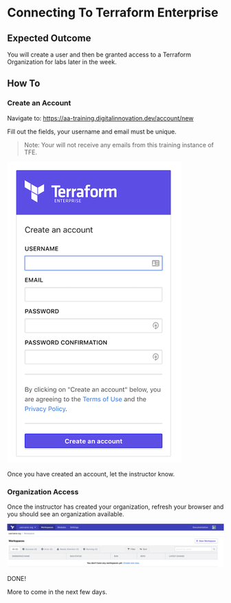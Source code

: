 # Connecting To Terraform Enterprise

## Expected Outcome

You will create a user and then be granted access to a Terraform Organization for labs later in the week.

## How To

### Create an Account

Navigate to: <https://aa-training.digitalinnovation.dev/account/new>

Fill out the fields, your username and email must be unique.

> Note: Your will not receive any emails from this training instance of TFE.

![](img/ptfe-account-new.png)

Once you have created an account, let the instructor know.

### Organization Access

Once the instructor has created your organization, refresh your browser and you should see an organization available.

![](img/ptfe-org-access.png)

DONE!

More to come in the next few days.
